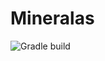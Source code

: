 # Mineralas
![Gradle build](https://github.com/natanfudge/fabric-example-mod-kotlin/workflows/Gradle%20build/badge.svg)
